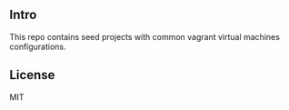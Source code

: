 ## Intro
This repo contains seed projects with common vagrant virtual machines configurations.

License
----

MIT
